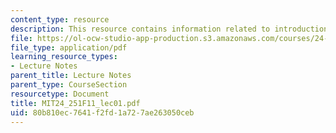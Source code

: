 ```yaml
---
content_type: resource
description: This resource contains information related to introduction.
file: https://ol-ocw-studio-app-production.s3.amazonaws.com/courses/24-251-introduction-to-philosophy-of-language-fall-2011/80b810ec7641f2fd1a727ae263050ceb_MIT24_251F11_lec01.pdf
file_type: application/pdf
learning_resource_types:
- Lecture Notes
parent_title: Lecture Notes
parent_type: CourseSection
resourcetype: Document
title: MIT24_251F11_lec01.pdf
uid: 80b810ec-7641-f2fd-1a72-7ae263050ceb
---
```

